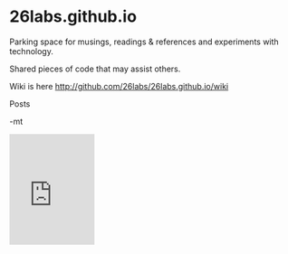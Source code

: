 26labs.github.io
================

Parking space for musings, readings & references and experiments with technology.

Shared pieces of code that may assist others.

Wiki is here http://github.com/26labs/26labs.github.io/wiki

Posts

-mt

<iframe src="https://openwireless.org/widget/150x196/" width="150" height="196" frameborder="0"></iframe>

